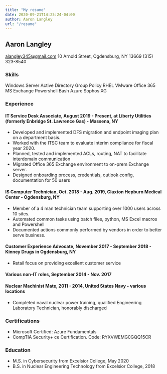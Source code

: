 ```yaml
---
title: "My resume"
date: 2020-09-21T14:25:24-04:00
author: Aaron Langley
url: "/resume"
---
```

## Aaron Langley

alangley345@gmail.com   10 Arnold Street, Ogdensburg, NY 13669  (315) 323-8540

### Skills

Windows Server
Active Directory
Group Policy
RHEL
VMware
Office 365
MS Exchange
Powershell
Bash
Azure
Sophos XG

### Experience

#### IT Service Desk Associate, August 2019 - Present, at Liberty Utilities (formerly  Enbridge St. Lawrence Gas) - Massena, NY

- Developed and implemented DFS migration and endpoint imaging plan on a department basis.
- Worked with the ITSC team to evaluate interim compliance for fiscal year 2020.
- Planned, tested and implemented ACLs, routing, NAT to facilitate interdomain communication
- Migrated Office 365 Exchange environment to on-prem Exchange server.
- Designed onboarding process, credentials, outlook config, documentation for 50 users

#### IS Computer Technician, Oct. 2018 - Aug. 2019, Claxton Hepburn Medical Center - Ogdensburg, NY

- Member of a 4 man technician team supporting over 1000 users across 10 sites.
- Automated common tasks using batch files, python, MS Excel macros and Powershell 
- Documented actions commonly performed by vendors in order to better serve business.

#### Customer Experience Advocate, November 2017 - September 2018 - Kinney Drugs in Ogdensburg, NY

- Retail focus on providing excellent customer service

#### Various non-IT roles, September 2014 - Nov. 2017

#### Nuclear Machinist Mate, 2011 - 2014, United States Navy - various locations

- Completed naval nuclear power training, qualified Engineering Laboratory Technician, honorably discharged

### Certifications

- Microsoft Certified: Azure Fundamentals 
- CompTIA Security+ ce Certification. Code: RYXVWEMG0GQQ15CR 

### Education

- M.S. in Cybersecurity from Excelsior College, May 2020
- B.S. in Nuclear Engineering Technology from Excelsior College, 2018
